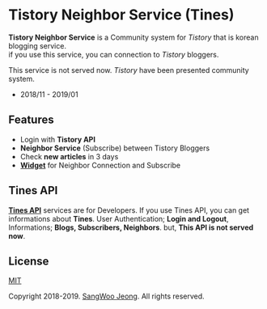 # Tistory Neighbor Service (Tines)

**Tistory Neighbor Service** is a Community system for *Tistory* that is korean blogging service. \
if you use this service, you can connection to *Tistory* bloggers.

This service is not served now. *Tistory* have been presented community system.

- 2018/11 - 2019/01

## Features

- Login with **Tistory API**
- **Neighbor Service** (Subscribe) between Tistory Bloggers
- Check **new articles** in 3 days
- **[Widget](https://github.com/pronist/tines.kr/tree/master/resources/js/widget)** for Neighbor Connection and Subscribe

## Tines API

**[Tines API](https://github.com/pronist/tines.kr/wiki)** services are for Developers. If you use Tines API, you can get informations about **Tines**. User Authentication; **Login and Logout**, Informations; **Blogs, Subscribers, Neighbors**. but, **This API is not served now**.

## License

[MIT](https://github.com/pronist/tines.kr/blob/master/LICENSE)

Copyright 2018-2019. [SangWoo Jeong](https://github.com/pronist). All rights reserved.
